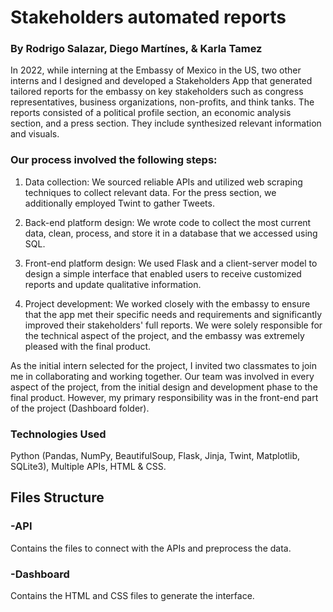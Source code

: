 # Stakeholders automated reports
### By Rodrigo Salazar, Diego Martínes, & Karla Tamez

In 2022, while interning at the Embassy of Mexico in the US, two other interns and I designed and developed a Stakeholders App that generated tailored reports for the embassy on key stakeholders such as congress representatives, business organizations, non-profits, and think tanks. The reports consisted of a political profile section, an economic analysis section, and a press section. They include synthesized relevant information and visuals.

### Our process involved the following steps:

1. Data collection: We sourced reliable APIs and utilized web scraping techniques to collect relevant data. For the press section, we additionally employed Twint to gather Tweets.

2. Back-end platform design: We wrote code to collect the most current data, clean, process, and store it in a database that we accessed using SQL.

3. Front-end platform design: We used Flask and a client-server model to design a simple interface that enabled users to receive customized reports and update qualitative information.

4. Project development: We worked closely with the embassy to ensure that the app met their specific needs and requirements and significantly improved their stakeholders' full reports. We were solely responsible for the technical aspect of the project, and the embassy was extremely pleased with the final product.

As the initial intern selected for the project, I invited two classmates to join me in collaborating and working together. Our team was involved in every aspect of the project, from the initial design and development phase to the final product. However, my primary responsibility was in the front-end part of the project (Dashboard folder).

### Technologies Used

Python (Pandas, NumPy, BeautifulSoup, Flask, Jinja, Twint, Matplotlib, SQLite3), Multiple APIs, HTML & CSS.

## Files Structure

### -API
Contains the files to connect with the APIs and preprocess the data.

### -Dashboard
Contains the HTML and CSS files to generate the interface.
